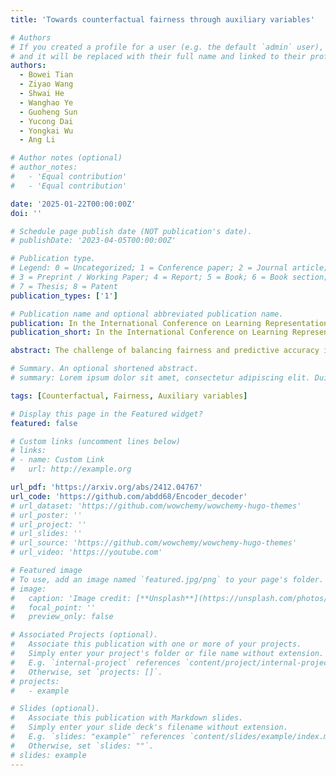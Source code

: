 ```yaml
---
title: 'Towards counterfactual fairness through auxiliary variables'

# Authors
# If you created a profile for a user (e.g. the default `admin` user), write the username (folder name) here
# and it will be replaced with their full name and linked to their profile.
authors:
  - Bowei Tian
  - Ziyao Wang
  - Shwai He
  - Wanghao Ye
  - Guoheng Sun
  - Yucong Dai
  - Yongkai Wu
  - Ang Li

# Author notes (optional)
# author_notes:
#   - 'Equal contribution'
#   - 'Equal contribution'

date: '2025-01-22T00:00:00Z'
doi: ''

# Schedule page publish date (NOT publication's date).
# publishDate: '2023-04-05T00:00:00Z'

# Publication type.
# Legend: 0 = Uncategorized; 1 = Conference paper; 2 = Journal article;
# 3 = Preprint / Working Paper; 4 = Report; 5 = Book; 6 = Book section;
# 7 = Thesis; 8 = Patent
publication_types: ['1']

# Publication name and optional abbreviated publication name.
publication: In the International Conference on Learning Representations (ICLR)
publication_short: In the International Conference on Learning Representations (ICLR)

abstract: The challenge of balancing fairness and predictive accuracy in machine learning models, especially when sensitive attributes such as race, gender, or age are considered, has motivated substantial research in recent years. Counterfactual fairness ensures that predictions remain consistent across counterfactual variations of sensitive attributes, which is a crucial concept in addressing societal biases.  However, existing counterfactual fairness approaches usually overlook intrinsic information about sensitive features, limiting their ability to achieve fairness while simultaneously maintaining performance. To tackle this challenge, we introduce EXOgenous Causal reasoning (EXOC), a novel causal reasoning framework motivated by exogenous variables. It leverages auxiliary variables to uncover intrinsic properties that give rise to sensitive attributes. Our framework explicitly defines an auxiliary node and a control node that contribute to counterfactual fairness and control the information flow within the model. Our evaluation, conducted on synthetic and real-world datasets, validates EXOC's superiority, showing that it outperforms state-of-the-art approaches in achieving counterfactual fairness without sacrificing accuracy.

# Summary. An optional shortened abstract.
# summary: Lorem ipsum dolor sit amet, consectetur adipiscing elit. Duis posuere tellus ac convallis placerat. Proin tincidunt magna sed ex sollicitudin condimentum.

tags: [Counterfactual, Fairness, Auxiliary variables]

# Display this page in the Featured widget?
featured: false

# Custom links (uncomment lines below)
# links:
# - name: Custom Link
#   url: http://example.org

url_pdf: 'https://arxiv.org/abs/2412.04767'
url_code: 'https://github.com/abdd68/Encoder_decoder'
# url_dataset: 'https://github.com/wowchemy/wowchemy-hugo-themes'
# url_poster: ''
# url_project: ''
# url_slides: ''
# url_source: 'https://github.com/wowchemy/wowchemy-hugo-themes'
# url_video: 'https://youtube.com'

# Featured image
# To use, add an image named `featured.jpg/png` to your page's folder.
# image:
#   caption: 'Image credit: [**Unsplash**](https://unsplash.com/photos/pLCdAaMFLTE)'
#   focal_point: ''
#   preview_only: false

# Associated Projects (optional).
#   Associate this publication with one or more of your projects.
#   Simply enter your project's folder or file name without extension.
#   E.g. `internal-project` references `content/project/internal-project/index.md`.
#   Otherwise, set `projects: []`.
# projects:
#   - example

# Slides (optional).
#   Associate this publication with Markdown slides.
#   Simply enter your slide deck's filename without extension.
#   E.g. `slides: "example"` references `content/slides/example/index.md`.
#   Otherwise, set `slides: ""`.
# slides: example
---
```


<!-- {{% callout note %}}
Click the _Cite_ button above to demo the feature to enable visitors to import publication metadata into their reference management software.
{{% /callout %}}

{{% callout note %}}
Create your slides in Markdown - click the _Slides_ button to check out the example.
{{% /callout %}} -->

<!-- Supplementary notes can be added here, including [code, math, and images](https://wowchemy.com/docs/writing-markdown-latex/). -->
